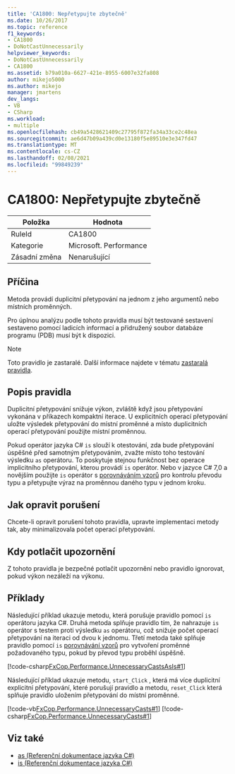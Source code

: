 ```yaml
---
title: 'CA1800: Nepřetypujte zbytečně'
ms.date: 10/26/2017
ms.topic: reference
f1_keywords:
- CA1800
- DoNotCastUnnecessarily
helpviewer_keywords:
- DoNotCastUnnecessarily
- CA1800
ms.assetid: b79a010a-6627-421e-8955-6007e32fa808
author: mikejo5000
ms.author: mikejo
manager: jmartens
dev_langs:
- VB
- CSharp
ms.workload:
- multiple
ms.openlocfilehash: cb49a5428621409c27795f872fa34a33ce2c48ea
ms.sourcegitcommit: ae6d47b09a439cd0e13180f5e89510e3e347fd47
ms.translationtype: MT
ms.contentlocale: cs-CZ
ms.lasthandoff: 02/08/2021
ms.locfileid: "99849239"
---
```

# <a name="ca1800-do-not-cast-unnecessarily"></a>CA1800: Nepřetypujte zbytečně

|Položka|Hodnota|
|-|-|
|RuleId|CA1800|
|Kategorie|Microsoft. Performance|
|Zásadní změna|Nenarušující|

## <a name="cause"></a>Příčina
Metoda provádí duplicitní přetypování na jednom z jeho argumentů nebo místních proměnných.

Pro úplnou analýzu podle tohoto pravidla musí být testované sestavení sestaveno pomocí ladicích informací a přidružený soubor databáze programu (PDB) musí být k dispozici.

> [!NOTE]
> Toto pravidlo je zastaralé. Další informace najdete v tématu [zastaralá pravidla](fxcop-unported-deprecated-rules.md).

## <a name="rule-description"></a>Popis pravidla
Duplicitní přetypování snižuje výkon, zvláště když jsou přetypování vykonána v příkazech kompaktní iterace. U explicitních operací přetypování uložte výsledek přetypování do místní proměnné a místo duplicitních operací přetypování použijte místní proměnnou.

Pokud operátor jazyka C# `is` slouží k otestování, zda bude přetypování úspěšné před samotným přetypováním, zvažte místo toho testování výsledku `as` operátoru. To poskytuje stejnou funkčnost bez operace implicitního přetypování, kterou provádí `is` operátor. Nebo v jazyce C# 7,0 a novějším použijte `is` operátor s [porovnáváním vzorů](/dotnet/csharp/language-reference/keywords/is#pattern-matching-with-is) pro kontrolu převodu typu a přetypujte výraz na proměnnou daného typu v jednom kroku.

## <a name="how-to-fix-violations"></a>Jak opravit porušení
Chcete-li opravit porušení tohoto pravidla, upravte implementaci metody tak, aby minimalizovala počet operací přetypování.

## <a name="when-to-suppress-warnings"></a>Kdy potlačit upozornění
Z tohoto pravidla je bezpečné potlačit upozornění nebo pravidlo ignorovat, pokud výkon nezáleží na výkonu.

## <a name="examples"></a>Příklady
Následující příklad ukazuje metodu, která porušuje pravidlo pomocí `is` operátoru jazyka C#. Druhá metoda splňuje pravidlo tím, že nahrazuje `is` operátor s testem proti výsledku `as` operátoru, což snižuje počet operací přetypování na iteraci od dvou k jednomu. Třetí metoda také splňuje pravidlo pomocí `is` [porovnávání vzorů](/dotnet/csharp/language-reference/keywords/is#pattern-matching-with-is) pro vytvoření proměnné požadovaného typu, pokud by převod typu proběhl úspěšně.

[!code-csharp[FxCop.Performance.UnnecessaryCastsAsIs#1](../code-quality/codesnippet/CSharp/ca1800-do-not-cast-unnecessarily_1.cs)]

Následující příklad ukazuje metodu, `start_Click` , která má více duplicitní explicitní přetypování, které porušují pravidlo a metodu, `reset_Click` která splňuje pravidlo uložením přetypování do místní proměnné.

[!code-vb[FxCop.Performance.UnnecessaryCasts#1](../code-quality/codesnippet/VisualBasic/ca1800-do-not-cast-unnecessarily_2.vb)]
[!code-csharp[FxCop.Performance.UnnecessaryCasts#1](../code-quality/codesnippet/CSharp/ca1800-do-not-cast-unnecessarily_2.cs)]

## <a name="see-also"></a>Viz také

- [as (Referenční dokumentace jazyka C#)](/dotnet/csharp/language-reference/keywords/as)
- [is (Referenční dokumentace jazyka C#)](/dotnet/csharp/language-reference/keywords/is)
